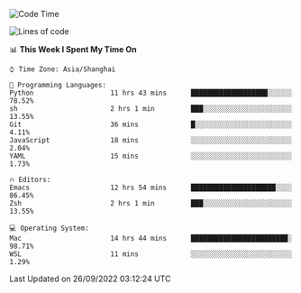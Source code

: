 <!--START_SECTION:waka-->
![Code Time](http://img.shields.io/badge/Code%20Time-878%20hrs%2020%20mins-blue)

![Lines of code](https://img.shields.io/badge/From%20Hello%20World%20I%27ve%20Written-22%20Thousand%20lines%20of%20code-blue)

📊 **This Week I Spent My Time On** 

```text
⌚︎ Time Zone: Asia/Shanghai

💬 Programming Languages: 
Python                   11 hrs 43 mins      ███████████████████░░░░░░   78.52% 
sh                       2 hrs 1 min         ███░░░░░░░░░░░░░░░░░░░░░░   13.55% 
Git                      36 mins             █░░░░░░░░░░░░░░░░░░░░░░░░   4.11% 
JavaScript               18 mins             ░░░░░░░░░░░░░░░░░░░░░░░░░   2.04% 
YAML                     15 mins             ░░░░░░░░░░░░░░░░░░░░░░░░░   1.73%

🔥 Editors: 
Emacs                    12 hrs 54 mins      █████████████████████░░░░   86.45% 
Zsh                      2 hrs 1 min         ███░░░░░░░░░░░░░░░░░░░░░░   13.55%

💻 Operating System: 
Mac                      14 hrs 44 mins      ████████████████████████░   98.71% 
WSL                      11 mins             ░░░░░░░░░░░░░░░░░░░░░░░░░   1.29%

```


 Last Updated on 26/09/2022 03:12:24 UTC
<!--END_SECTION:waka-->
